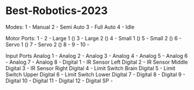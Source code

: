 # Best-Robotics-2023

Modes:
1 - Manual
2 - Semi Auto
3 - Full Auto
4 - Idle

Motor Ports:
1  - 
2  - Large 1 ()
3  - Large 2 ()
4  - Small 1 ()
5  - Small 2 ()
6  - Servo 1 ()
7  - Servo 2 ()
8  - 
9  - 
10 - 


Input Ports
Analog  1  - 
Analog  2  - 
Analog  3  - 
Analog  4  - 
Analog  5  - 
Analog  6  - 
Analog  7  - 
Analog  8  - 
Digital 1  - IR Sensor Left
Digital 2  - IR Sensor Middle
Digital 3  - IR Sensor Right
Digital 4  - Limit Switch Brain
Digital 5  - Limit Switch Upper
Digital 6  - Limit Switch Lower
Digital 7  - 
Digital 8  - 
Digital 9  - 
Digital 10 - 
Digital 11 - 
Digital 12 - 
Digital SP - 
